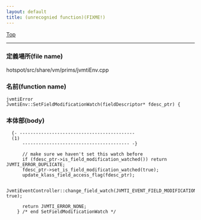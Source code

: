```yaml
---
layout: default
title: (unrecognied function)(FIXME!)
---
```

[Top](../index.html)

--- 
### 定義場所(file name)
hotspot/src/share/vm/prims/jvmtiEnv.cpp

### 名前(function name)
```
jvmtiError
JvmtiEnv::SetFieldModificationWatch(fieldDescriptor* fdesc_ptr) {
```

### 本体部(body)
```
  {- -------------------------------------------
  (1) 
      ---------------------------------------- -}

	  // make sure we haven't set this watch before
	  if (fdesc_ptr->is_field_modification_watched()) return JVMTI_ERROR_DUPLICATE;
	  fdesc_ptr->set_is_field_modification_watched(true);
	  update_klass_field_access_flag(fdesc_ptr);
	
	  JvmtiEventController::change_field_watch(JVMTI_EVENT_FIELD_MODIFICATION, true);
	
	  return JVMTI_ERROR_NONE;
	} /* end SetFieldModificationWatch */
	
```


